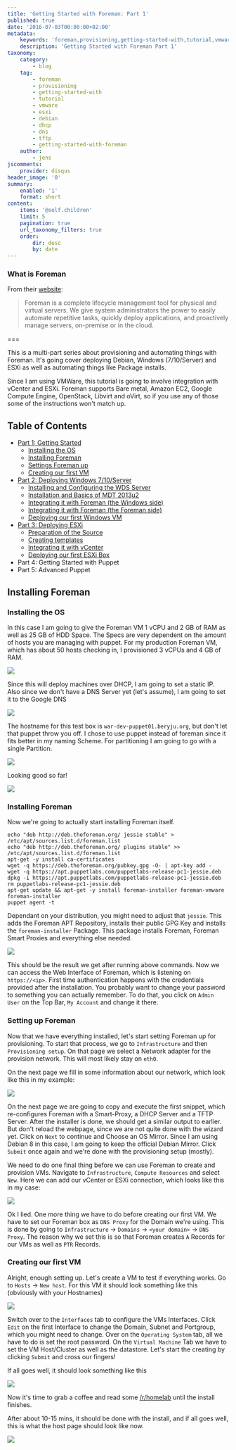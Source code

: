 ```yaml
---
title: 'Getting Started with Foreman: Part 1'
published: true
date: '2016-07-03T00:00:00+02:00'
metadata:
    keywords: 'foreman,provisioning,getting-started-with,tutorial,vmware,esxi,debian,dhcp,dns,tftp,getting-started-with-foreman'
    description: 'Getting Started with Foreman Part 1'
taxonomy:
    category:
        - blog
    tag:
        - foreman
        - provisioning
        - getting-started-with
        - tutorial
        - vmware
        - esxi
        - debian
        - dhcp
        - dns
        - tftp
        - getting-started-with-foreman
    author:
        - jens
jscomments:
    provider: disqus
header_image: '0'
summary:
    enabled: '1'
    format: short
content:
    items: '@self.children'
    limit: 5
    pagination: true
    url_taxonomy_filters: true
    order:
        dir: desc
        by: date
---
```


### What is Foreman

From their [website](https://theforeman.org/):
> Foreman is a complete lifecycle management tool for physical and virtual servers. We give system administrators the power to easily automate repetitive tasks, quickly deploy applications, and proactively manage servers, on-premise or in the cloud.

===

This is a multi-part series about provisioning and automating things with Foreman. It's going cover deploying Debian, Windows (7/10/Server) and ESXi as well as automating things like Package installs.

Since I am using VMWare, this tutorial is going to involve integration with vCenter and ESXi. Foreman supports Bare metal, Amazon EC2, Google Compute Engine, OpenStack, Libvirt and oVirt, so if you use any of those some of the instructions won't match up.

## Table of Contents

 - [Part 1: Getting Started](https://beryju.org/blog/getting-started-foreman-part-1)
   - [Installing the OS](https://beryju.org/blog/getting-started-foreman-part-1#install_os)
   - [Installing Foreman](https://beryju.org/blog/getting-started-foreman-part-1#install_foreman)
   - [Settings Foreman up](https://beryju.org/blog/getting-started-foreman-part-1#setting_up)
   - [Creating our first VM](https://beryju.org/blog/getting-started-foreman-part-1#creating_vm)
 - [Part 2: Deploying Windows 7/10/Server](https://beryju.org/blog/getting-started-foreman-part-2)
   - [Installing and Configuring the WDS Server](https://beryju.org/blog/getting-started-foreman-part-2#install_wds)
   - [Installation and Basics of MDT 2013u2](https://beryju.org/blog/getting-started-foreman-part-2#mdt_basics)
   - [Integrating it with Foreman (the Windows side)](https://beryju.org/blog/getting-started-foreman-part-2#foreman_integration_win)
   - [Integrating it with Foreman (the Foreman side)](https://beryju.org/blog/getting-started-foreman-part-2#foreman_integration_fore)
   - [Deploying our first Windows VM](https://beryju.org/blog/getting-started-foreman-part-2#windows_deployment)
 - [Part 3: Deploying ESXi](https://beryju.org/blog/getting-started-foreman-part-3)
   - [Preparation of the Source](https://beryju.org/blog/getting-started-foreman-part-3#foreman_prepare_source)
   - [Creating templates](https://beryju.org/blog/getting-started-foreman-part-3#foreman_creating_templates)
   - [Integrating it with vCenter](https://beryju.org/blog/getting-started-foreman-part-3#vcenter_integration)
   - [Deploying our first ESXi Box](https://beryju.org/blog/getting-started-foreman-part-3#deploying)
 - Part 4: Getting Started with Puppet
 - Part 5: Advanced Puppet

## Installing Foreman

### Installing the OS<a name="install_os"></a>

In this case I am going to give the Foreman VM 1 vCPU and 2 GB of RAM as well as 25 GB of HDD Space. The Specs are very dependent on the amount of hosts you are managing with puppet. For my production Foreman VM, which has about 50 hosts checking in, I provisioned 3 vCPUs and 4 GB of RAM.

![](https://beryju-org-assets.s3.beryju.org/blog/getting-started-foreman-part-1/4_new%20vm%20iso.png?lightbox=1024&cropResize=400)

Since this will deploy machines over DHCP, I am going to set a static IP. Also since we don't have a DNS Server yet (let's assume), I am going to set it to the Google DNS

![](https://beryju-org-assets.s3.beryju.org/blog/getting-started-foreman-part-1/7_install%20set%20ip.png)

The hostname for this test box is `war-dev-puppet01.beryju.org`, but don't let that puppet throw you off. I chose to use puppet instead of foreman since it fits better in my naming Scheme. For partitioning I am going to go with a single Partition.

![](https://beryju-org-assets.s3.beryju.org/blog/getting-started-foreman-part-1/11_install%20done.png)

Looking good so far!

![](https://beryju-org-assets.s3.beryju.org/blog/getting-started-foreman-part-1/12_post%20install.png)

### Installing Foreman<a name="install_foreman"></a>

Now we're going to actually start installing Foreman itself.
```
echo "deb http://deb.theforeman.org/ jessie stable" > /etc/apt/sources.list.d/foreman.list
echo "deb http://deb.theforeman.org/ plugins stable" >> /etc/apt/sources.list.d/foreman.list
apt-get -y install ca-certificates
wget -q https://deb.theforeman.org/pubkey.gpg -O- | apt-key add -
wget -q https://apt.puppetlabs.com/puppetlabs-release-pc1-jessie.deb
dpkg -i https://apt.puppetlabs.com/puppetlabs-release-pc1-jessie.deb
rm puppetlabs-release-pc1-jessie.deb
apt-get update && apt-get -y install foreman-installer foreman-vmware
foreman-installer
puppet agent -t
```
Dependant on your distribution, you might need to adjust that `jessie`. This adds the Foreman APT Repository, installs their public GPG Key and installs the `foreman-installer` Package. This package installs Foreman, Foreman Smart Proxies and everything else needed.

![](https://beryju-org-assets.s3.beryju.org/blog/getting-started-foreman-part-1/16_foreman%20post%20inst.png)

This should be the result we get after running above commands. Now we can access the Web Interface of Foreman, which is listening on `https://<ip>`. First time authentication happens with the credentials provided after the installation. You probably want to change your password to something you can actually remember. To do that, you click on `Admin User` on the Top Bar, `My Account` and change it there.

### Setting up Foreman<a name="setting_up"></a>

Now that we have everything installed, let's start setting Foreman up for provisioning. To start that process, we go to `Infrastructure` and then `Provisioning setup`. On that page we select a Network adapter for the provision network. This will most likely stay on `eth0`.

On the next page we fill in some information about our network, which look like this in my example:

![](https://beryju-org-assets.s3.beryju.org/blog/getting-started-foreman-part-1/21_foreman%20provis%202.png)

On the next page we are going to copy and execute the first snippet, which re-configures Foreman with a Smart-Proxy, a DHCP Server and a TFTP Server. After the installer is done, we should get a similar output to earlier. But don't reload the webpage, since we are not quite done with the wizard yet. Click on `Next` to continue and Choose an OS Mirror. Since I am using Debian 8 in this case, I am going to keep the official Debian Mirror. Click `Submit` once again and we're done with the provisioning setup (mostly).

We need to do one final thing before we can use Foreman to create and provision VMs. Navigate to `Infrastructure`, `Compute Resources` and select `New`. Here we can add our vCenter or ESXi connection, which looks like this in my case:

![](https://beryju-org-assets.s3.beryju.org/blog/getting-started-foreman-part-1/26_foreman%20cr.png)

Ok I lied. One more thing we have to do before creating our first VM. We have to set our Foreman box as `DNS Proxy` for the Domain we're using. This is done by going to `Infrastructure` -> `Domains` -> `<your domain>` -> `DNS Proxy`. The reason why we set this is so that Foreman creates `A` Records for our VMs as well as `PTR` Records.

### Creating our first VM<a name="creating_vm"></a>

Alright, enough setting up. Let's create a VM to test if everything works. Go to `Hosts` -> `New host`. For this VM it should look something like this (obviously with your Hostnames)

![](https://beryju-org-assets.s3.beryju.org/blog/getting-started-foreman-part-1/33_foreman%20new%202.png)

Switch over to the `Interfaces` tab to configure the VMs Interfaces. Click `Edit` on the first Interface to change the Domain, Subnet and Portgroup, which you might need to change. Over on the `Operating System` tab, all we have to do is set the root password. On the `Virtual Machine` Tab we have to set the VM Host/Cluster as well as the datastore. Let's start the creating by clicking `Submit` and cross our fingers!


If all goes well, it should look something like this

![](https://beryju-org-assets.s3.beryju.org/blog/getting-started-foreman-part-1/37_foreman%20new%20success.png)

Now it's time to grab a coffee and read some [/r/homelab](https://www.reddit.com/r/homelab) until the install finishes.

After about 10-15 mins, it should be done with the install, and if all goes well, this is what the host page should look like now.

![](https://beryju-org-assets.s3.beryju.org/blog/getting-started-foreman-part-1/40_done.png)
